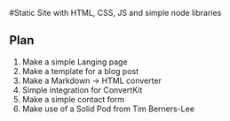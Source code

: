 #Static Site with HTML, CSS, JS and simple node libraries

## Plan

1. Make a simple Langing page
2. Make a template for a blog post
3. Make a Markdown -> HTML converter
4. Simple integration for ConvertKit
5. Make a simple contact form
6. Make use of a Solid Pod from Tim Berners-Lee
